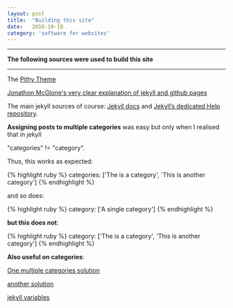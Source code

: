```yaml
---
layout: post
title:  "Building this site"
date:   2016-10-18
category: 'software for websites'
---
```


---

**The following sources were used to build this site**

---


The <a href="https://github.com/smallmuou/Jekyll-Pithy">Pithy Theme</a>

<a href="http://jmcglone.com/guides/github-pages/">Jonathon McGlone's very clear explanation of jekyll and github pages</A>

The main jekyll sources of course:
[Jekyll docs][jekyll] and 
[Jekyll’s dedicated Help repository][jekyll-help].

**Assigning posts to multiple categories** was easy but only when I realised that in jekyll

"categories" != "category".  

Thus, this works as expected: 

{% highlight ruby %}
categories: ['The is a category', 'This is another category'] 
{% endhighlight %}

and so does:

{% highlight ruby %}
category: ['A single category']
{% endhighlight %}

**but this does not**:

{% highlight ruby %}
category:  ['The is a category', 'This is another category'] 
{% endhighlight %}

**Also useful on categories**:

<a href="https://github.com/jekyll/jekyll-help/issues/129">One multiple categories solution</a>

<a href="https://amakelov.github.io/2015/11/24/multiple-categories-for-jekyll-posts.html">another solution</a>

<a href="http://jekyllrb.com/docs/frontmatter/#predefined-global-variables">jekyll variables</a>



[jekyll]:      http://jekyllrb.com
[jekyll-gh]:   https://github.com/jekyll/jekyll
[jekyll-help]: https://github.com/jekyll/jekyll-help

